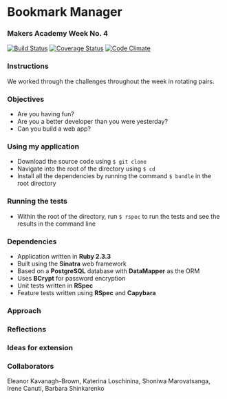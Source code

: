 # Bookmark Manager
### Makers Academy Week No. 4

[![Build Status](https://travis-ci.org/KatHicks/bookmark-manager.svg?branch=master)](https://travis-ci.org/KatHicks/bookmark-manager) [![Coverage Status](https://coveralls.io/repos/github/KatHicks/bookmark-manager/badge.svg?branch=master)](https://coveralls.io/github/KatHicks/bookmark-manager?branch=master) [![Code Climate](https://codeclimate.com/github/KatHicks/bookmark-manager/badges/gpa.svg)](https://codeclimate.com/github/KatHicks/bookmark-manager)

### Instructions

We worked through the challenges throughout the week in rotating pairs.

### Objectives

* Are you having fun?
* Are you a better developer than you were yesterday?
* Can you build a web app?

### Using my application

* Download the source code using `$ git clone`
* Navigate into the root of the directory using `$ cd`
* Install all the dependencies by running the command `$ bundle` in the root directory

### Running the tests

* Within the root of the directory, run `$ rspec` to run the tests and see the results in the command line

### Dependencies

* Application written in **Ruby 2.3.3**
* Built using the **Sinatra** web framework
* Based on a **PostgreSQL** database with **DataMapper** as the ORM
* Uses **BCrypt** for password encryption
* Unit tests written in **RSpec**
* Feature tests written using **RSpec** and **Capybara**

### Approach

### Reflections

### Ideas for extension

### Collaborators

Eleanor Kavanagh-Brown, Katerina Loschinina, Shoniwa Marovatsanga, Irene Canuti, Barbara Shinkarenko
